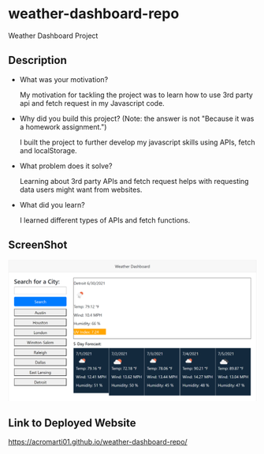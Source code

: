 # weather-dashboard-repo

Weather Dashboard Project 

## Description

- What was your motivation? 

    My motivation for tackling the project was to learn how to use 3rd party api and fetch request in my Javascript code.

- Why did you build this project? (Note: the answer is not "Because it was a homework assignment.") 

    I built the project to further develop my javascript skills using APIs, fetch and localStorage. 

- What problem does it solve?

    Learning about 3rd party APIs and fetch request helps with requesting data users might want from websites.

- What did you learn?

    I learned different types of APIs and fetch functions.

## ScreenShot

![Image](./assets/images/screenshot.png)

## Link to Deployed Website

https://acromarti01.github.io/weather-dashboard-repo/








